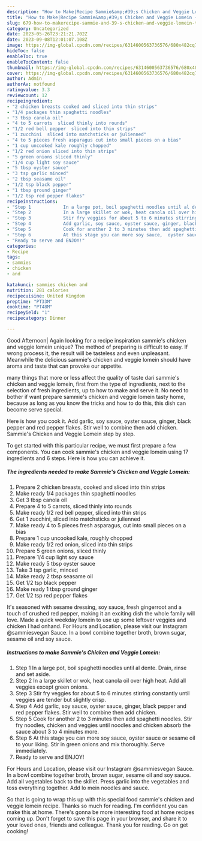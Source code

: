 ```yaml
---
description: "How to Make|Recipe Sammie&amp;#39;s Chicken and Veggie Lomein {That is Simple"
title: "How to Make|Recipe Sammie&amp;#39;s Chicken and Veggie Lomein {That is Simple"
slug: 679-how-to-makerecipe-sammie-and-39-s-chicken-and-veggie-lomein-that-is-simple
category: Uncategorized
date: 2023-05-26T23:21:21.702Z
date: 2023-09-08T12:01:07.108Z
image: https://img-global.cpcdn.com/recipes/6314600563736576/680x482cq70/sammies-chicken-and-veggie-lomein-recipe-main-photo.jpg
hideToc: false
enableToc: true
enableTocContent: false
thumbnail: https://img-global.cpcdn.com/recipes/6314600563736576/680x482cq70/sammies-chicken-and-veggie-lomein-recipe-main-photo.jpg
cover: https://img-global.cpcdn.com/recipes/6314600563736576/680x482cq70/sammies-chicken-and-veggie-lomein-recipe-main-photo.jpg
author: Admin
authorAv: notfound
ratingvalue: 3.3
reviewcount: 12
recipeingredient:
- "2 chicken breasts cooked and sliced into thin strips"
- "1/4 packages thin spaghetti noodles"
- "3 tbsp canola oil"
- "4 to 5 carrots  sliced thinly into rounds"
- "1/2 red bell pepper  sliced into thin strips"
- "1 zucchini  sliced into matchsticks or julienned"
- "4 to 5 pieces fresh asparagus cut into small pieces on a bias"
- "1 cup uncooked kale roughly chopped"
- "1/2 red onion sliced into thin strips"
- "5 green onions sliced thinly"
- "1/4 cup light soy sauce"
- "5 tbsp oyster sauce"
- "3 tsp garlic minced"
- "2 tbsp seasame oil"
- "1/2 tsp black pepper"
- "1 tbsp ground ginger"
- "1/2 tsp red pepper flakes"
recipeinstructions:
- "Step 1            In a large pot, boil spaghetti noodles until al dente. Drain, rinse and set aside."
- "Step 2            In a large skillet or wok, heat canola oil over high heat. Add all veggies except green onions."
- "Step 3            Stir fry veggies for about 5 to 6 minutes stirring constantly until veggies are tender but slightly crisp."
- "Step 4            Add garlic, soy sauce, oyster sauce, ginger, black pepper and red pepper flakes. Stir well to combine then add chicken."
- "Step 5            Cook for another 2 to 3 minutes then add spaghetti noodles. Stir fry noodles, chicken and veggies until noodles and chicken absorb the sauce about 3 to 4 minutes more."
- "Step 6            At this stage you can more soy sauce,  oyster sauce or sesame oil to your liking. Stir in green onions and mix thoroughly. Serve immediately."
- "Ready to serve and ENJOY!"
categories:
- Recipe
tags:
- sammies
- chicken
- and

katakunci: sammies chicken and 
nutrition: 281 calories
recipecuisine: United Kingdom
preptime: "PT33M"
cooktime: "PT48M"
recipeyield: "1"
recipecategory: Dinner

---
```



Good Afternoon| Again looking for a recipe inspiration sammie&#39;s chicken and veggie lomein unique? The method of preparing is difficult to easy. If wrong process it, the result will be tasteless and even unpleasant. Meanwhile the delicious sammie&#39;s chicken and veggie lomein should have aroma and taste that can provoke our appetite.






many things that more or less affect the quality of taste dari sammie&#39;s chicken and veggie lomein, first from the type of ingredients, next to the selection of fresh ingredients, up to how to make and serve it. No need to bother if want prepare sammie&#39;s chicken and veggie lomein tasty home, because as long as you know the tricks and how to do this, this dish can become serve  special.


Here is how you cook it. Add garlic, soy sauce, oyster sauce, ginger, black pepper and red pepper flakes. Stir well to combine then add chicken. Sammie&#39;s Chicken and Veggie Lomein step by step.


To get started with this particular recipe, we must first prepare a few components. You can cook sammie&#39;s chicken and veggie lomein using 17 ingredients and 6 steps. Here is how you can achieve it.

<!--inarticleads1-->

##### The ingredients needed to make Sammie&#39;s Chicken and Veggie Lomein:

1. Prepare 2 chicken breasts, cooked and sliced into thin strips
1. Make ready 1/4 packages thin spaghetti noodles
1. Get 3 tbsp canola oil
1. Prepare 4 to 5 carrots,  sliced thinly into rounds
1. Make ready 1/2 red bell pepper,  sliced into thin strips
1. Get 1 zucchini,  sliced into matchsticks or julienned
1. Make ready 4 to 5 pieces fresh asparagus, cut into small pieces on a bias
1. Prepare 1 cup uncooked kale, roughly chopped
1. Make ready 1/2 red onion, sliced into thin strips
1. Prepare 5 green onions, sliced thinly
1. Prepare 1/4 cup light soy sauce
1. Make ready 5 tbsp oyster sauce
1. Take 3 tsp garlic, minced
1. Make ready 2 tbsp seasame oil
1. Get 1/2 tsp black pepper
1. Make ready 1 tbsp ground ginger
1. Get 1/2 tsp red pepper flakes


It&#39;s seasoned with sesame dressing, soy sauce, fresh gingerroot and a touch of crushed red pepper, making it an exciting dish the whole family will love. Made a quick weekday lomein to use up some leftover veggies and chicken I had onhand. For Hours and Location, please visit our Instagram @sammiesvegan Sauce. In a bowl combine together broth, brown sugar, sesame oil and soy sauce. 

<!--inarticleads2-->

##### Instructions to make Sammie&#39;s Chicken and Veggie Lomein:

1. Step 1            In a large pot, boil spaghetti noodles until al dente. Drain, rinse and set aside.
1. Step 2            In a large skillet or wok, heat canola oil over high heat. Add all veggies except green onions.
1. Step 3            Stir fry veggies for about 5 to 6 minutes stirring constantly until veggies are tender but slightly crisp.
1. Step 4            Add garlic, soy sauce, oyster sauce, ginger, black pepper and red pepper flakes. Stir well to combine then add chicken.
1. Step 5            Cook for another 2 to 3 minutes then add spaghetti noodles. Stir fry noodles, chicken and veggies until noodles and chicken absorb the sauce about 3 to 4 minutes more.
1. Step 6            At this stage you can more soy sauce,  oyster sauce or sesame oil to your liking. Stir in green onions and mix thoroughly. Serve immediately.
1. Ready to serve and ENJOY!

For Hours and Location, please visit our Instagram @sammiesvegan Sauce. In a bowl combine together broth, brown sugar, sesame oil and soy sauce. Add all vegetables back to the skillet. Press garlic into the vegetables and toss everything together. Add lo mein noodles and sauce. 

So that is going to wrap this up with this special food sammie&#39;s chicken and veggie lomein recipe. Thanks so much for reading. I'm confident you can make this at home. There's gonna be more interesting food at home recipes coming up. Don't forget to save this page in your browser, and share it to your loved ones, friends and colleague. Thank you for reading. Go on get cooking!

